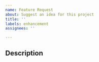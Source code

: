 ```yaml
---
name: Feature Request
about: Suggest an idea for this project
title: ''
labels: enhancement
assignees: ''

---
```


## Description
<!-- A clear and concise description of the feature request -->

